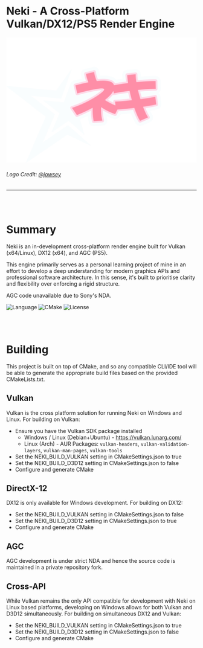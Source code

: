 # Neki - A Cross-Platform Vulkan/DX12/PS5 Render Engine
![Logo](.github/logo.png)
###### Logo Credit: [@jowsey](https://github.com/jowsey)
----------------

<br></br>
# Summary
Neki is an in-development cross-platform render engine built for Vulkan (x64/Linux), DX12 (x64), and AGC (PS5).

This engine primarily serves as a personal learning project of mine in an effort to develop a deep understanding for modern graphics APIs and professional software architecture. In this sense, it's built to prioritise clarity and flexibility over enforcing a rigid structure.

AGC code unavailable due to Sony's NDA.

![Language](https://img.shields.io/badge/Language-C++23-pink.svg)
![CMake](https://img.shields.io/badge/CMake-3.28+-pink.svg)
![License](https://img.shields.io/badge/License-MIT-pink.svg)


<br></br>
# Building
This project is built on top of CMake, and so any compatible CLI/IDE tool will be able to generate the appropriate build files based on the provided CMakeLists.txt.

## Vulkan
Vulkan is the cross platform solution for running Neki on Windows and Linux.
For building on Vulkan:
- Ensure you have the Vulkan SDK package installed
  - Windows / Linux (Debian+Ubuntu) - https://vulkan.lunarg.com/
  - Linux (Arch) - AUR Packages: `vulkan-headers`, `vulkan-validation-layers`, `vulkan-man-pages`, `vulkan-tools`
- Set the NEKI_BUILD_VULKAN setting in CMakeSettings.json to true
- Set the NEKI_BUILD_D3D12 setting in CMakeSettings.json to false
- Configure and generate CMake

## DirectX-12
DX12 is only available for Windows development.
For building on DX12:
- Set the NEKI_BUILD_VULKAN setting in CMakeSettings.json to false
- Set the NEKI_BUILD_D3D12 setting in CMakeSettings.json to true
- Configure and generate CMake

## AGC
AGC development is under strict NDA and hence the source code is maintained in a private repository fork.

## Cross-API
While Vulkan remains the only API compatible for development with Neki on Linux based platforms, developing on Windows allows for both Vulkan and D3D12 simultaneously.
For building on simultaneous DX12 and Vulkan:
- Set the NEKI_BUILD_VULKAN setting in CMakeSettings.json to true
- Set the NEKI_BUILD_D3D12 setting in CMakeSettings.json to false
- Configure and generate CMake
